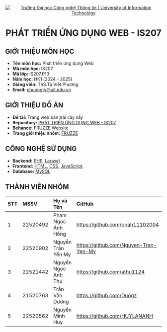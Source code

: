 <p align="center">
  <a href="https://www.uit.edu.vn/" title="Trường Đại học Công nghệ Thông tin" style="border: none;">
    <img src="https://i.imgur.com/WmMnSRt.png" alt="Trường Đại học Công nghệ Thông tin | University of Information Technology">
  </a>
</p>

<h1 align="center"><b>PHÁT TRIỂN ỨNG DỤNG WEB - IS207</b></h1>

## GIỚI THIỆU MÔN HỌC

-    **Tên môn học:** Phát triển ứng dụng Web
-    **Mã môn học:** IS207
-    **Mã lớp:** IS207.P13
-    **Năm học:** HK1 (2024 - 2025)
-    **Giảng viên:** ThS.Tạ Việt Phương
-    **Email:** phuongtv@uit.edu.vn

## GIỚI THIỆU ĐỒ ÁN

-    **Đề tài:** Trang web bán trái cây sấy
-    **Repository:** [PHÁT TRIỂN ỨNG DỤNG WEB - IS207](https://github.com/HUYLANANH/FRUZZE)
-    **Behance:** [FRUZZE Website]()
-    **Trang giới thiệu nhóm:** [FRUZZE](https://elderly-card-72d.notion.site/PH-T-TRI-N-NG-D-NG-WEB-IS207-P13-NH-M-10-146775a8506780bb83a1ecc5261e7dc9)

## CÔNG NGHỆ SỬ DỤNG

-    **Backend:** [PHP](https://www.php.net/), [Laravel](https://laravel.com/)
-    **Frontend:** [HTML](https://developer.mozilla.org/en-US/docs/Web/HTML), [CSS](https://developer.mozilla.org/en-US/docs/Web/CSS), [JavaScript](https://www.javascript.com/), 
-    **Database:** [MySQL](https://www.mysql.com/)

## THÀNH VIÊN NHÓM

| STT | MSSV     | Họ và Tên            | GitHub                               | Email                  |
| :-- | :------- | :------------------- | :------------------------------------| :--------------------- |
| 1   | 22520492 | Phạm Ngọc Ánh Hồng   | https://github.com/pnah11102004      | 22520492@gm.uit.edu.vn |
| 2   | 22520902 | Nguyễn Trần Yến My   | https://github.com/Nguyen-Tran-Yen-My| 22520902@gm.uit.edu.vn |
| 3   | 22521442 | Nguyễn Ngọc Anh Thư  | https://github.com/athu1124          | 22521442@gm.uit.edu.vn |
| 4   | 21520763 | Trần Văn Dương       | https://github.com/Duogz             | 21520763@gm.uit.edu.vn |
| 5   | 22520562 | Nguyễn Minh Huy      | https://github.com/HUYLANANH         | 22520562@gm.uit.edu.vn |
